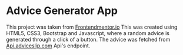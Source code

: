 # Advice Generator App

This project was taken from [Frontendmentor.io](https://www.frontendmentor.io/)
This was created using HTML5, CSS3, Bootstrap and Javascript, where a random advice is generated through a click of a button.
The advice was fetched from [Api.adviceslip.com](https://api.adviceslip.com/advice) Api's endpoint.
